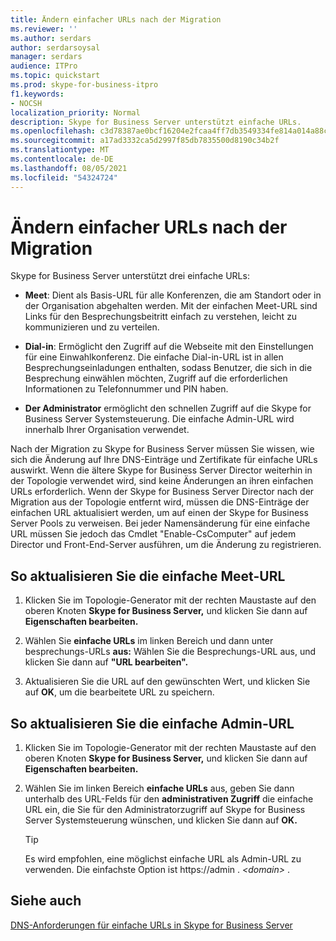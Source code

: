 ```yaml
---
title: Ändern einfacher URLs nach der Migration
ms.reviewer: ''
ms.author: serdars
author: serdarsoysal
manager: serdars
audience: ITPro
ms.topic: quickstart
ms.prod: skype-for-business-itpro
f1.keywords:
- NOCSH
localization_priority: Normal
description: Skype for Business Server unterstützt einfache URLs.
ms.openlocfilehash: c3d78387ae0bcf16204e2fcaa4ff7db3549334fe814a014a88c80e8ab6658d5b
ms.sourcegitcommit: a17ad3332ca5d2997f85db7835500d8190c34b2f
ms.translationtype: MT
ms.contentlocale: de-DE
ms.lasthandoff: 08/05/2021
ms.locfileid: "54324724"
---
```

# <a name="change-simple-urls-after-migration"></a>Ändern einfacher URLs nach der Migration

Skype for Business Server unterstützt drei einfache URLs:
  
- **Meet**: Dient als Basis-URL für alle Konferenzen, die am Standort oder in der Organisation abgehalten werden. Mit der einfachen Meet-URL sind Links für den Besprechungsbeitritt einfach zu verstehen, leicht zu kommunizieren und zu verteilen. 
    
- **Dial-in**: Ermöglicht den Zugriff auf die Webseite mit den Einstellungen für eine Einwahlkonferenz. Die einfache Dial-in-URL ist in allen Besprechungseinladungen enthalten, sodass Benutzer, die sich in die Besprechung einwählen möchten, Zugriff auf die erforderlichen Informationen zu Telefonnummer und PIN haben. 
    
- **Der Administrator** ermöglicht den schnellen Zugriff auf die Skype for Business Server Systemsteuerung. Die einfache Admin-URL wird innerhalb Ihrer Organisation verwendet. 
    
Nach der Migration zu Skype for Business Server müssen Sie wissen, wie sich die Änderung auf Ihre DNS-Einträge und Zertifikate für einfache URLs auswirkt. Wenn die ältere Skype for Business Server Director weiterhin in der Topologie verwendet wird, sind keine Änderungen an ihren einfachen URLs erforderlich. Wenn der Skype for Business Server Director nach der Migration aus der Topologie entfernt wird, müssen die DNS-Einträge der einfachen URL aktualisiert werden, um auf einen der Skype for Business Server Pools zu verweisen. Bei jeder Namensänderung für eine einfache URL müssen Sie jedoch das Cmdlet "Enable-CsComputer" auf jedem Director und Front-End-Server ausführen, um die Änderung zu registrieren.

## <a name="to-update-the-meet-simple-url"></a>So aktualisieren Sie die einfache Meet-URL

1. Klicken Sie im Topologie-Generator mit der rechten Maustaste auf den oberen Knoten **Skype for Business Server,** und klicken Sie dann auf **Eigenschaften bearbeiten.**
    
2. Wählen Sie **einfache URLs** im linken Bereich und dann unter besprechungs-URLs **aus:** Wählen Sie die Besprechungs-URL aus, und klicken Sie dann auf **"URL bearbeiten".**
    
3. Aktualisieren Sie die URL auf den gewünschten Wert, und klicken Sie auf **OK**, um die bearbeitete URL zu speichern. 
    
## <a name="to-update-the-admin-simple-url"></a>So aktualisieren Sie die einfache Admin-URL

1. Klicken Sie im Topologie-Generator mit der rechten Maustaste auf den oberen Knoten **Skype for Business Server,** und klicken Sie dann auf **Eigenschaften bearbeiten.**
    
2. Wählen Sie im linken Bereich **einfache URLs** aus, geben Sie dann unterhalb des URL-Felds für den **administrativen Zugriff** die einfache URL ein, die Sie für den Administratorzugriff auf Skype for Business Server Systemsteuerung wünschen, und klicken Sie dann auf **OK.**
    
   > [!TIP]
   > Es wird empfohlen, eine möglichst einfache URL als Admin-URL zu verwenden. Die einfachste Option ist https://admin . <em>\<domain\></em> . 
  
## <a name="see-also"></a>Siehe auch

[DNS-Anforderungen für einfache URLs in Skype for Business Server](../../SfbServer/plan-your-deployment/network-requirements/simple-urls.md)
